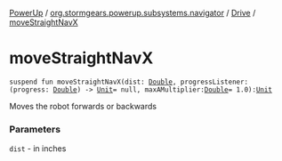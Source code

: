 [PowerUp](../../index.md) / [org.stormgears.powerup.subsystems.navigator](../index.md) / [Drive](index.md) / [moveStraightNavX](./move-straight-nav-x.md)

# moveStraightNavX

`suspend fun moveStraightNavX(dist: `[`Double`](https://kotlinlang.org/api/latest/jvm/stdlib/kotlin/-double/index.html)`, progressListener: (progress: `[`Double`](https://kotlinlang.org/api/latest/jvm/stdlib/kotlin/-double/index.html)`) -> `[`Unit`](https://kotlinlang.org/api/latest/jvm/stdlib/kotlin/-unit/index.html)` = null, maxAMultiplier: `[`Double`](https://kotlinlang.org/api/latest/jvm/stdlib/kotlin/-double/index.html)` = 1.0): `[`Unit`](https://kotlinlang.org/api/latest/jvm/stdlib/kotlin/-unit/index.html)

Moves the robot forwards or backwards

### Parameters

`dist` - in inches